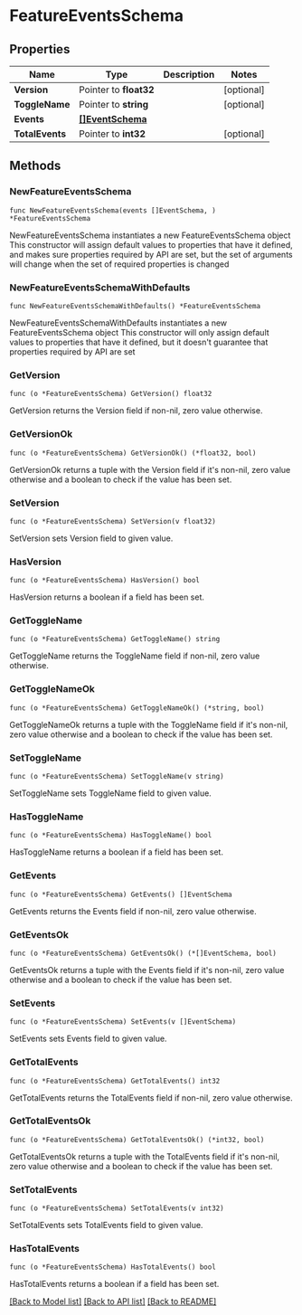 # FeatureEventsSchema

## Properties

Name | Type | Description | Notes
------------ | ------------- | ------------- | -------------
**Version** | Pointer to **float32** |  | [optional] 
**ToggleName** | Pointer to **string** |  | [optional] 
**Events** | [**[]EventSchema**](EventSchema.md) |  | 
**TotalEvents** | Pointer to **int32** |  | [optional] 

## Methods

### NewFeatureEventsSchema

`func NewFeatureEventsSchema(events []EventSchema, ) *FeatureEventsSchema`

NewFeatureEventsSchema instantiates a new FeatureEventsSchema object
This constructor will assign default values to properties that have it defined,
and makes sure properties required by API are set, but the set of arguments
will change when the set of required properties is changed

### NewFeatureEventsSchemaWithDefaults

`func NewFeatureEventsSchemaWithDefaults() *FeatureEventsSchema`

NewFeatureEventsSchemaWithDefaults instantiates a new FeatureEventsSchema object
This constructor will only assign default values to properties that have it defined,
but it doesn't guarantee that properties required by API are set

### GetVersion

`func (o *FeatureEventsSchema) GetVersion() float32`

GetVersion returns the Version field if non-nil, zero value otherwise.

### GetVersionOk

`func (o *FeatureEventsSchema) GetVersionOk() (*float32, bool)`

GetVersionOk returns a tuple with the Version field if it's non-nil, zero value otherwise
and a boolean to check if the value has been set.

### SetVersion

`func (o *FeatureEventsSchema) SetVersion(v float32)`

SetVersion sets Version field to given value.

### HasVersion

`func (o *FeatureEventsSchema) HasVersion() bool`

HasVersion returns a boolean if a field has been set.

### GetToggleName

`func (o *FeatureEventsSchema) GetToggleName() string`

GetToggleName returns the ToggleName field if non-nil, zero value otherwise.

### GetToggleNameOk

`func (o *FeatureEventsSchema) GetToggleNameOk() (*string, bool)`

GetToggleNameOk returns a tuple with the ToggleName field if it's non-nil, zero value otherwise
and a boolean to check if the value has been set.

### SetToggleName

`func (o *FeatureEventsSchema) SetToggleName(v string)`

SetToggleName sets ToggleName field to given value.

### HasToggleName

`func (o *FeatureEventsSchema) HasToggleName() bool`

HasToggleName returns a boolean if a field has been set.

### GetEvents

`func (o *FeatureEventsSchema) GetEvents() []EventSchema`

GetEvents returns the Events field if non-nil, zero value otherwise.

### GetEventsOk

`func (o *FeatureEventsSchema) GetEventsOk() (*[]EventSchema, bool)`

GetEventsOk returns a tuple with the Events field if it's non-nil, zero value otherwise
and a boolean to check if the value has been set.

### SetEvents

`func (o *FeatureEventsSchema) SetEvents(v []EventSchema)`

SetEvents sets Events field to given value.


### GetTotalEvents

`func (o *FeatureEventsSchema) GetTotalEvents() int32`

GetTotalEvents returns the TotalEvents field if non-nil, zero value otherwise.

### GetTotalEventsOk

`func (o *FeatureEventsSchema) GetTotalEventsOk() (*int32, bool)`

GetTotalEventsOk returns a tuple with the TotalEvents field if it's non-nil, zero value otherwise
and a boolean to check if the value has been set.

### SetTotalEvents

`func (o *FeatureEventsSchema) SetTotalEvents(v int32)`

SetTotalEvents sets TotalEvents field to given value.

### HasTotalEvents

`func (o *FeatureEventsSchema) HasTotalEvents() bool`

HasTotalEvents returns a boolean if a field has been set.


[[Back to Model list]](../README.md#documentation-for-models) [[Back to API list]](../README.md#documentation-for-api-endpoints) [[Back to README]](../README.md)


